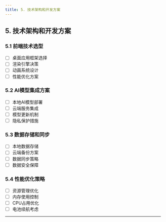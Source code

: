 ```yaml
---
title: 5. 技术架构和开发方案
---
```


## 5. 技术架构和开发方案

### 5.1 前端技术选型
- [ ] 桌面应用框架选择
- [ ] 渲染引擎决策
- [ ] 动画系统设计
- [ ] 性能优化方案

### 5.2 AI模型集成方案
- [ ] 本地AI模型部署
- [ ] 云端服务集成
- [ ] 模型更新机制
- [ ] 隐私保护措施

### 5.3 数据存储和同步
- [ ] 本地数据存储
- [ ] 云端备份方案
- [ ] 数据同步策略
- [ ] 数据安全保障

### 5.4 性能优化策略
- [ ] 资源管理优化
- [ ] 内存使用控制
- [ ] CPU占用优化
- [ ] 电池续航考虑

---